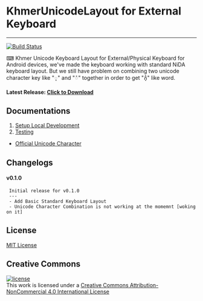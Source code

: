# KhmerUnicodeLayout for External Keyboard
---

[![Build Status](https://travis-ci.org/peakhmr/KhmerUnicodeLayout-for-External-Keyboard.svg?branch=master)](https://travis-ci.org/peakhmr/KhmerUnicodeLayout-for-External-Keyboard)

⌨ Khmer Unicode Keyboard Layout for External/Physical Keyboard for Android devices, we've made the keyboard working with standard NiDA keyboard layout. But we still have problem on combining two unicode character key like "ុ" and "ំ" together in order to get "កុំ​" like word.

#### Latest Release: [Click to Download](https://github.com/peakhmr/KhmerUnicodeLayout-for-External-Keyboard/releases/latest)

## Documentations

1. [Setup Local Development](https://github.com/peakhmr/KhmerUnicodeLayout-for-External-Keyboard/wiki/Getting-Started)
1. [Testing](#)
* [Official Unicode Character](http://www.unicode.org/charts/PDF/U1780.pdf)

## Changelogs

#### v0.1.0
```
 Initial release for v0.1.0
 ---
 - Add Basic Standard Keyboard Layout
 - Unicode Character Combination is not working at the momemnt [woking on it]
```

## License
[MIT License](LICENSE)

## Creative Commons
[![license](https://i.creativecommons.org/l/by-nc/4.0/80x15.png)](http://creativecommons.org/licenses/by-nc/4.0/) <br> This work is licensed under a [Creative Commons Attribution-NonCommercial 4.0 International License](http://creativecommons.org/licenses/by-nc/4.0/)
